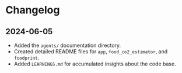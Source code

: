 # Changelog

## 2024-06-05
- Added the `agents/` documentation directory.
- Created detailed README files for `app`, `food_co2_estimator`, and `foodprint`.
- Added `LEARNINGS.md` for accumulated insights about the code base.
